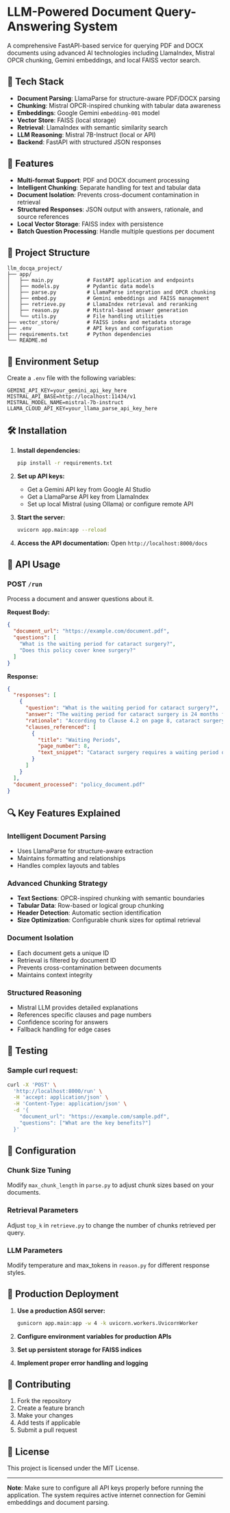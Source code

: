 # LLM-Powered Document Query-Answering System

A comprehensive FastAPI-based service for querying PDF and DOCX documents using advanced AI technologies including LlamaIndex, Mistral OPCR chunking, Gemini embeddings, and local FAISS vector search.

## 🔧 Tech Stack

- **Document Parsing**: LlamaParse for structure-aware PDF/DOCX parsing
- **Chunking**: Mistral OPCR-inspired chunking with tabular data awareness
- **Embeddings**: Google Gemini `embedding-001` model
- **Vector Store**: FAISS (local storage)
- **Retrieval**: LlamaIndex with semantic similarity search
- **LLM Reasoning**: Mistral 7B-Instruct (local or API)
- **Backend**: FastAPI with structured JSON responses

## 🚀 Features

- **Multi-format Support**: PDF and DOCX document processing
- **Intelligent Chunking**: Separate handling for text and tabular data
- **Document Isolation**: Prevents cross-document contamination in retrieval
- **Structured Responses**: JSON output with answers, rationale, and source references
- **Local Vector Storage**: FAISS index with persistence
- **Batch Question Processing**: Handle multiple questions per document

## 📁 Project Structure

```
llm_docqa_project/
├── app/
│   ├── main.py           # FastAPI application and endpoints
│   ├── models.py         # Pydantic data models
│   ├── parse.py          # LlamaParse integration and OPCR chunking
│   ├── embed.py          # Gemini embeddings and FAISS management
│   ├── retrieve.py       # LlamaIndex retrieval and reranking
│   ├── reason.py         # Mistral-based answer generation
│   └── utils.py          # File handling utilities
├── vector_store/         # FAISS index and metadata storage
├── .env                  # API keys and configuration
├── requirements.txt      # Python dependencies
└── README.md
```

## 🔐 Environment Setup

Create a `.env` file with the following variables:

```env
GEMINI_API_KEY=your_gemini_api_key_here
MISTRAL_API_BASE=http://localhost:11434/v1
MISTRAL_MODEL_NAME=mistral-7b-instruct
LLAMA_CLOUD_API_KEY=your_llama_parse_api_key_here
```

## 🛠 Installation

1. **Install dependencies:**
   ```bash
   pip install -r requirements.txt
   ```

2. **Set up API keys:**
   - Get a Gemini API key from Google AI Studio
   - Get a LlamaParse API key from LlamaIndex
   - Set up local Mistral (using Ollama) or configure remote API

3. **Start the server:**
   ```bash
   uvicorn app.main:app --reload
   ```

4. **Access the API documentation:**
   Open `http://localhost:8000/docs`

## 📝 API Usage

### POST `/run`

Process a document and answer questions about it.

**Request Body:**
```json
{
  "document_url": "https://example.com/document.pdf",
  "questions": [
    "What is the waiting period for cataract surgery?",
    "Does this policy cover knee surgery?"
  ]
}
```

**Response:**
```json
{
  "responses": [
    {
      "question": "What is the waiting period for cataract surgery?",
      "answer": "The waiting period for cataract surgery is 24 months from the policy start date.",
      "rationale": "According to Clause 4.2 on page 8, cataract surgery has a specific waiting period of 24 months as stated in the exclusions section.",
      "clauses_referenced": [
        {
          "title": "Waiting Periods",
          "page_number": 8,
          "text_snippet": "Cataract surgery requires a waiting period of 24 months from policy inception..."
        }
      ]
    }
  ],
  "document_processed": "policy_document.pdf"
}
```

## 🔍 Key Features Explained

### Intelligent Document Parsing
- Uses LlamaParse for structure-aware extraction
- Maintains formatting and relationships
- Handles complex layouts and tables

### Advanced Chunking Strategy
- **Text Sections**: OPCR-inspired chunking with semantic boundaries
- **Tabular Data**: Row-based or logical group chunking
- **Header Detection**: Automatic section identification
- **Size Optimization**: Configurable chunk sizes for optimal retrieval

### Document Isolation
- Each document gets a unique ID
- Retrieval is filtered by document ID
- Prevents cross-contamination between documents
- Maintains context integrity

### Structured Reasoning
- Mistral LLM provides detailed explanations
- References specific clauses and page numbers
- Confidence scoring for answers
- Fallback handling for edge cases

## 🧪 Testing

### Sample curl request:
```bash
curl -X 'POST' \
  'http://localhost:8000/run' \
  -H 'accept: application/json' \
  -H 'Content-Type: application/json' \
  -d '{
    "document_url": "https://example.com/sample.pdf",
    "questions": ["What are the key benefits?"]
  }'
```

## 🔧 Configuration

### Chunk Size Tuning
Modify `max_chunk_length` in `parse.py` to adjust chunk sizes based on your documents.

### Retrieval Parameters
Adjust `top_k` in `retrieve.py` to change the number of chunks retrieved per query.

### LLM Parameters
Modify temperature and max_tokens in `reason.py` for different response styles.

## 🚀 Production Deployment

1. **Use a production ASGI server:**
   ```bash
   gunicorn app.main:app -w 4 -k uvicorn.workers.UvicornWorker
   ```

2. **Configure environment variables for production APIs**

3. **Set up persistent storage for FAISS indices**

4. **Implement proper error handling and logging**

## 🤝 Contributing

1. Fork the repository
2. Create a feature branch
3. Make your changes
4. Add tests if applicable
5. Submit a pull request

## 📄 License

This project is licensed under the MIT License.

---

**Note**: Make sure to configure all API keys properly before running the application. The system requires active internet connection for Gemini embeddings and document parsing.
